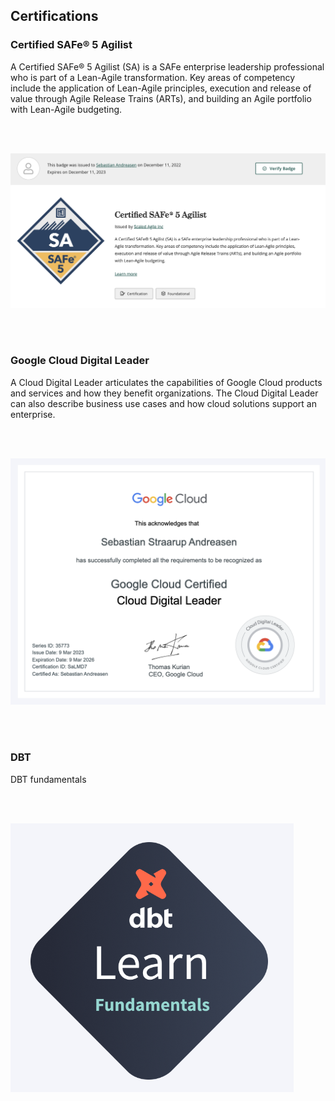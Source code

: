 ## Certifications


### Certified SAFe® 5 Agilist

A Certified SAFe® 5 Agilist (SA) is a SAFe enterprise leadership professional who is part of a Lean-Agile transformation. Key areas of competency include the application of Lean-Agile principles, execution and release of value through Agile Release Trains (ARTs), and building an Agile portfolio with Lean-Agile budgeting.

<br><br>

<img src="SAFe.png?raw=true"/>

<br><br>

### Google Cloud Digital Leader

A Cloud Digital Leader articulates the capabilities of Google Cloud products and services and how they benefit organizations. The Cloud Digital Leader can also describe business use cases and how cloud solutions support an enterprise.

<br><br>

<img src="GCP.png?raw=true"/>

<br><br>


### DBT

DBT fundamentals

<br><br>

<img src="DBT.png?raw=true"/>

<br><br>
